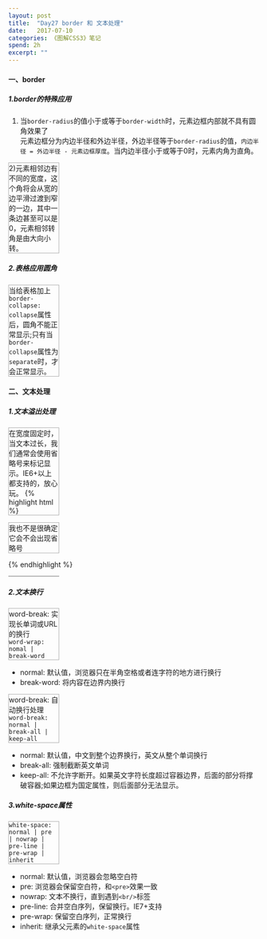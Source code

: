 ```yaml
---
layout: post
title:  "Day27 border 和 文本处理"
date:   2017-07-10
categories: 《图解CSS3》笔记
spend: 2h
excerpt: ""
---
```

#### 一、border
##### 1.border的特殊应用
1) 当`border-radius`的值小于或等于`border-width`时，元素边框内部就不具有圆角效果了  
元素边框分为内边半径和外边半径，外边半径等于`border-radius`的值，`内边半径 = 外边半径 - 元素边框厚度`。当内边半径小于或等于0时，元素内角为直角。  

2)元素相邻边有不同的宽度，这个角将会从宽的边平滑过渡到窄的一边，其中一条边甚至可以是0，元素相邻转角是由大向小转。  

##### 2.表格应用圆角
当给表格加上`border-collapse: collapse`属性后，圆角不能正常显示;只有当`border-collapse`属性为`separate`时，才会正常显示。

#### 二、文本处理
##### 1.文本溢出处理
在宽度固定时，当文本过长，我们通常会使用省略号来标记显示。IE6+以上都支持的，放心玩。
{% highlight html %}
    <style>
        p {
            width: 100px;
            border: 1px solid rgba(0, 0, 0, 0.3);
            text-overflow: ellipsis;  /*文本溢出时显示省略标记*/
            white-space: nowrap;  /*强制不换行*/
            overflow: hidden;  /*溢出内容隐藏*/
        }
    </style>
    <body>
        <p>我也不是很确定它会不会出现省略号</p> 
    </body>
{% endhighlight %}

##### 2.文本换行
word-break: 实现长单词或URL的换行  
`word-wrap: nomal | break-word`  
* normal: 默认值，浏览器只在半角空格或者连字符的地方进行换行
* break-word: 将内容在边界内换行

word-break: 自动换行处理  
`word-break: normal | break-all | keep-all`  
* normal: 默认值，中文到整个边界换行，英文从整个单词换行
* break-all: 强制截断英文单词
* keep-all: 不允许字断开。如果英文字符长度超过容器边界，后面的部分将撑破容器;如果边框为国定属性，则后面部分无法显示。

##### 3.white-space属性
`white-space: normal | pre | nowrap | pre-line | pre-wrap | inherit`
* normal: 默认值，浏览器会忽略空白符
* pre: 浏览器会保留空白符，和`<pre>`效果一致
* nowrap: 文本不换行，直到遇到`<br/>`标签
* pre-line: 合并空白序列，保留换行。IE7+支持
* pre-wrap: 保留空白序列，正常换行
* inherit: 继承父元素的`white-space`属性
